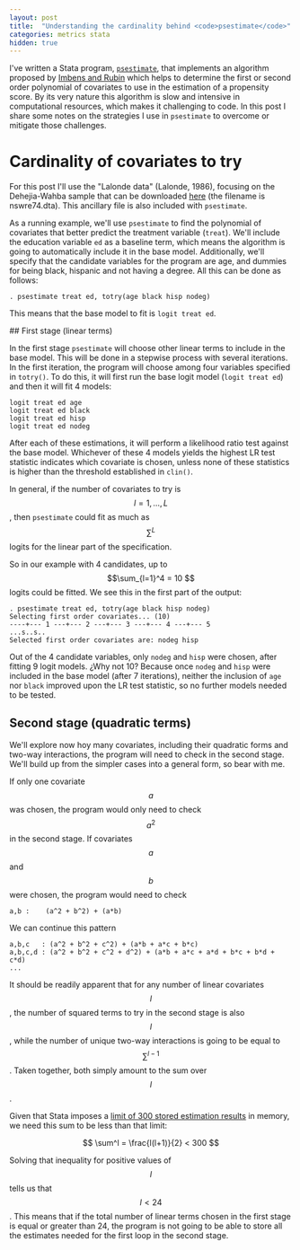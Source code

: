 ```yaml
---
layout: post
title:  "Understanding the cardinality behind <code>psestimate</code>"
categories: metrics stata
hidden: true
---
```


I've written a Stata program, [`psestimate`](/resources/psestimate), that implements an algorithm proposed by [Imbens and Rubin](http://jhr.uwpress.org/content/50/2/373) which helps to determine the first or second order polynomial of covariates to use in the  estimation of a propensity score. By its very nature this algorithm is slow and intensive in computational resources, which makes it challenging to code. In this post I share some notes on the strategies I use in `psestimate` to overcome or mitigate those challenges.

# Cardinality of covariates to try

For this post I'll use the "Lalonde data" (Lalonde, 1986), focusing on the Dehejia-Wahba sample that can be downloaded [here](http://economics.mit.edu/faculty/angrist/data1/mhe/dehejia) (the filename is nswre74.dta). This ancillary file is also included with `psestimate`.

As a running example, we'll use `psestimate` to find the polynomial of covariates that better predict the treatment variable (`treat`). We'll include the education variable `ed` as a baseline term, which means the algorithm is going to automatically include it in the base model. Additionally, we'll specify that the candidate variables for the program are age, and dummies for being black, hispanic and not having a degree. All this can be done as follows:

```
. psestimate treat ed, totry(age black hisp nodeg)
```

This means that the base model to fit is `logit treat ed`.

## First stage (linear terms)

In the first stage `psestimate` will choose other linear terms to include in the base model. This will be done in a stepwise process with several iterations. In the first iteration, the program will choose among four variables specified in `totry()`. To do this, it will first run the base logit model (`logit treat ed`) and then it will fit 4 models:

```
logit treat ed age
logit treat ed black
logit treat ed hisp
logit treat ed nodeg
```

After each of these estimations, it will perform a likelihood ratio test against the base model.
Whichever of these 4 models yields the highest LR test statistic indicates which covariate is chosen, unless none of these statistics is higher than the threshold established in `clin()`.

In general, if the number of covariates to try is $$l=1,\ldots,L$$, then `psestimate` could fit as much as $$\sum^L$$ logits for the linear part of the specification.

So in our example with 4 candidates, up to $$\sum_{l=1}^4 = 10 $$ logits could be fitted. We see this in the first part of the output:

```
. psestimate treat ed, totry(age black hisp nodeg)
Selecting first order covariates... (10)
----+--- 1 ---+--- 2 ---+--- 3 ---+--- 4 ---+--- 5
...s..s..
Selected first order covariates are: nodeg hisp
```

Out of the 4 candidate variables, only `nodeg` and `hisp` were chosen, after fitting 9 logit models. ¿Why not 10? Because once `nodeg` and `hisp` were included in the base model (after 7 iterations), neither the inclusion of `age` nor `black` improved upon the LR test statistic, so no further models needed to be tested.

## Second stage (quadratic terms)

We'll explore now hoy many covariates, including their quadratic forms and two-way interactions, the program will need to check in the second stage. We'll build up from the simpler cases into a general form, so bear with me.

If only one covariate $$a$$ was chosen, the program would only need to check $$a^2$$ in the second stage. If covariates $$a$$ and $$b$$ were chosen, the program would need to check

```
a,b :    (a^2 + b^2) + (a*b)
```

We can continue this pattern

```
a,b,c   : (a^2 + b^2 + c^2) + (a*b + a*c + b*c)
a,b,c,d : (a^2 + b^2 + c^2 + d^2) + (a*b + a*c + a*d + b*c + b*d + c*d)
...
```

It should be readily apparent that for any number of linear covariates $$l$$, the number of squared terms to try in the second stage is also $$l$$, while the number of unique two-way interactions is going to be equal to $$\sum^{l-1}$$. Taken together, both simply amount to the sum over $$l$$.

Given that Stata imposes a [limit of 300 stored estimation results](http://www.stata.com/help.cgi?limits) in memory, we need this sum to be less than that limit:

$$
\sum^l = \frac{l(l+1)}{2} < 300
$$

Solving that inequality for positive values of $$l$$ tells us that $$l<24$$. This means that if the total number of linear terms chosen in the first stage is equal or greater than 24, the program is not going to be able to store all the estimates needed for the first loop in the second stage.
